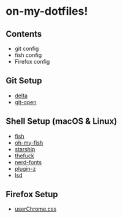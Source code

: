 # on-my-dotfiles!

## Contents

- git config
- fish config
- Firefox config

## Git Setup

- [delta](https://github.com/dandavison/delta)
- [git-open](https://github.com/paulirish/git-open)

## Shell Setup (macOS & Linux)

- [fish](https://fishshell.com/)
- [oh-my-fish](https://github.com/oh-my-fish/oh-my-fish)
- [starship](https://starship.rs/)
- [thefuck](https://github.com/nvbn/thefuck)
- [nerd-fonts](https://github.com/ryanoasis/nerd-fonts)
- [plugin-z](https://github.com/oh-my-fish/plugin-z)
- [lsd](https://github.com/lsd-rs/lsd)

## Firefox Setup

- [userChrome.css](https://www.userchrome.org/)
